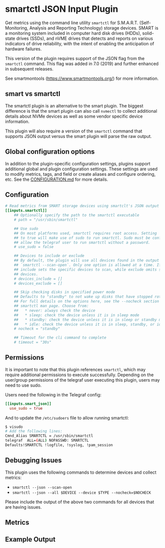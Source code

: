 # smartctl JSON Input Plugin

Get metrics using the command line utility `smartctl` for S.M.A.R.T.
(Self-Monitoring, Analysis and Reporting Technology) storage devices. SMART is a
monitoring system included in computer hard disk drives (HDDs), solid-state
drives (SSDs), and nVME drives that detects and reports on various indicators of
drive reliability, with the intent of enabling the anticipation of hardware
failures.

This version of the plugin requires support of the JSON flag from the `smartctl`
command. This flag was added in 7.0 (2019) and further enhanced in subsequent
releases.

See smartmontools (<https://www.smartmontools.org/>) for more information.

## smart vs smartctl

The smartctl plugin is an alternative to the smart plugin. The biggest
difference is that the smart plugin can also call `nvmectl` to collect
additional details about NVMe devices as well as some vendor specific device
information.

This plugin will also require a version of the `smartctl` command that supports
JSON output versus the smart plugin will parse the raw output.

## Global configuration options <!-- @/docs/includes/plugin_config.md -->

In addition to the plugin-specific configuration settings, plugins support
additional global and plugin configuration settings. These settings are used to
modify metrics, tags, and field or create aliases and configure ordering, etc.
See the [CONFIGURATION.md][CONFIGURATION.md] for more details.

[CONFIGURATION.md]: ../../../docs/CONFIGURATION.md#plugins

## Configuration

```toml @sample.conf
# Read metrics from SMART storage devices using smartclt's JSON output
[[inputs.smartctl]]
    ## Optionally specify the path to the smartctl executable
    # path = "/usr/sbin/smartctl"

    ## Use sudo
    ## On most platforms used, smartctl requires root access. Setting 'use_sudo'
    ## to true will make use of sudo to run smartctl. Sudo must be configured to
    ## allow the telegraf user to run smartctl without a password.
    # use_sudo = false

    ## Devices to include or exclude
    ## By default, the plugin will use all devices found in the output of
    ## `smartctl --scan-open`. Only one option is allowed at a time. If set, 
    ## include sets the specific devices to scan, while exclude omits specific 
    ## devices.
    # devices_include = []
    # devices_exclude = []

    ## Skip checking disks in specified power mode
    ## Defaults to "standby" to not wake up disks that have stopped rotating.
    ## For full details on the options here, see the --nocheck section in the
    ## smartctl man page. Choose from:
    ##   * never: always check the device
    ##   * sleep: check the device unless it is in sleep mode
    ##   * standby: check the device unless it is in sleep or standby mode
    ##   * idle: check the device unless it is in sleep, standby, or idle mode
    # nocheck = "standby"

    ## Timeout for the cli command to complete
    # timeout = "30s"
```

## Permissions

It is important to note that this plugin references `smartctl`, which may
require additional permissions to execute successfully.  Depending on the
user/group permissions of the telegraf user executing this plugin, users may
need to use sudo.

Users need the following in the Telegraf config:

```toml
[[inputs.smart_json]]
  use_sudo = true
```

And to update the `/etc/sudoers` file to allow running smartctl:

```bash
$ visudo
# Add the following lines:
Cmnd_Alias SMARTCTL = /usr/sbin/smartctl
telegraf  ALL=(ALL) NOPASSWD: SMARTCTL
Defaults!SMARTCTL !logfile, !syslog, !pam_session
```

## Debugging Issues

This plugin uses the following commands to determine devices and collect
metrics:

* `smartctl --json --scan-open`
* `smartctl --json --all $DEVICE --device $TYPE --nocheck=$NOCHECK`

Please include the output of the above two commands for all devices that are
having issues.

## Metrics

## Example Output

```text
```
